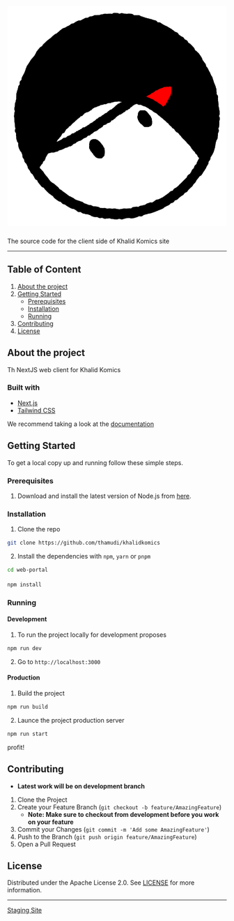# ![Khalid Komicslogo.png](public/logo.png)

The source code for the client side of Khalid Komics site

___

## Table of Content

1. [About the project](#about-the-project)
2. [Getting Started](#getting-started)
    - [Prerequisites](#prerequisites)
    - [Installation](#installation)
    - [Running](#running)
3. [Contributing](#contributing)
4. [License](#license)

## About the project

Th NextJS web client for Khalid Komics

### Built with

- [Next.js](https://nextjs.org/)
- [Tailwind CSS](https://tailwindcss.com/)

We recommend taking a look at the [documentation](https://nextjs.org/docs/getting-started)

## Getting Started

To get a local copy up and running follow these simple steps.

### Prerequisites

1. Download and install the latest version of Node.js from [here](https://nodejs.org/en/download/).

### Installation

1. Clone the repo

```sh
git clone https://github.com/thamudi/khalidkomics
```

2. Install the dependencies with `npm`, `yarn` or `pnpm`

```sh
cd web-portal

npm install
```

### Running

#### Development

1. To run the project locally for development proposes

```sh
npm run dev
```

2. Go to `http://localhost:3000`

#### Production

1. Build the project

```sh
npm run build
```

2. Launce the project production server

```sh
npm run start
```

profit!

## Contributing

- __Latest work will be on development branch__

1. Clone the Project
2. Create your Feature Branch (`git checkout -b feature/AmazingFeature`)
    - __Note: Make sure to checkout from development before you work on your feature__
3. Commit your Changes (`git commit -m 'Add some AmazingFeature'`)
4. Push to the Branch (`git push origin feature/AmazingFeature`)
5. Open a Pull Request

## License

Distributed under the Apache License 2.0. See [LICENSE](LICENSE) for more information.

___

[Staging Site](https://web.dev.dev-terminal.com)
